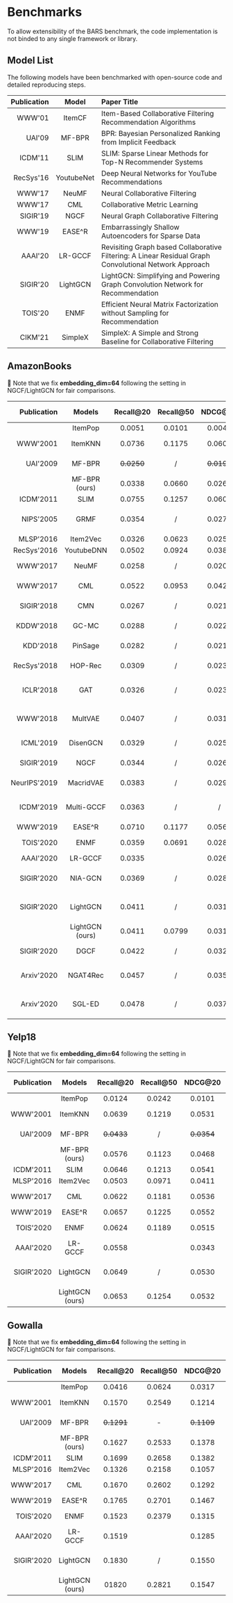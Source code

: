 # Benchmarks

To allow extensibility of the BARS benchmark, the code implementation is not binded to any single framework or library. 



## Model List

The following models have been benchmarked with open-source code and detailed reproducing steps.

| Publication |    Model   |  Paper Title                                                                                      |
| ----:|:----------:|:--------------------------------------------------------------------------------------------|
|  WWW'01    |   ItemCF  |        Item-Based Collaborative Filtering Recommendation Algorithms                                                                                        |
| UAI'09 |   MF-BPR   |      BPR: Bayesian Personalized Ranking from Implicit Feedback                         |
| ICDM'11 |    SLIM    |    SLIM: Sparse Linear Methods for Top-N Recommender Systems                        |
| RecSys'16 | YoutubeNet |    Deep Neural Networks for YouTube Recommendations                               |
| WWW'17 |    NeuMF   |       Neural Collaborative Filtering                                                    |
| WWW'17 |     CML    |     Collaborative Metric Learning                                                     |
| SIGIR'19 |    NGCF    |   Neural Graph Collaborative Filtering                                            |
| WWW'19 |    EASE^R    |    Embarrassingly Shallow Autoencoders for Sparse Data                                         |
| AAAI'20 |  LR-GCCF  |    Revisiting Graph based Collaborative Filtering: A Linear Residual Graph Convolutional Network Approach |
| SIGIR'20 |  LightGCN  |   LightGCN: Simplifying and Powering Graph Convolution Network for Recommendation |
| TOIS'20 |    ENMF    |      Efficient Neural Matrix Factorization without Sampling for Recommendation        |
| CIKM'21 |    SimpleX    |    SimpleX: A Simple and Strong Baseline for Collaborative Filtering  |


## AmazonBooks

:pushpin: Note that we fix **embedding_dim=64** following the setting in NGCF/LightGCN for fair comparisons.

|  Publication |     Models      | Recall@20  | Recall@50 |  NDCG@20   | NDCG@50 | HitRate@20 | HitRate@50 |                Steps-to-Reproduce                | Contributed-by                                               |
| -----------: | :-------------: | :--------: | :-------: | :--------: | :-----: | :--------: | :--------: | :----------------------------------------------: | ------------------------------------------------------------ |
|              |     ItemPop     |   0.0051   |  0.0101   |   0.0044   | 0.0061  |   0.0419   |   0.0764   |   [link](./ItemPop/ItemPop_amazonbooks_x1.md)    | Kelong Mao                                                   |
|     WWW'2001 |     ItemKNN     |   0.0736   |  0.1175   |   0.0606   | 0.0771  |   0.3765   |   0.5234   |   [link](./ItemKNN/ItemKNN_amazonbooks_x1.md)    | Jinpeng Wang                                                 |
|     UAI'2009 |     MF-BPR      | ~~0.0250~~ |     /     | ~~0.0196~~ |    /    |     /      |     /      |                        /                         | [Reported by NGCF paper](https://arxiv.org/abs/1905.08108)   |
|              |  MF-BPR (ours)  |   0.0338   |  0.0660   |   0.0261   | 0.0380  |   0.2103   |   0.3530   |                       link                       | XUEPAI                                                       |
|    ICDM'2011 |      SLIM       |   0.0755   |  0.1257   |   0.0602   | 0.0791  |   0.3873   |   0.5472   |      [link](./SLIM/SLIM_amazonbooks_x1.md)       | Kelong Mao                                                   |
|    NIPS'2005 |      GRMF       |   0.0354   |     /     |   0.0270   |    /    |     /      |     /      |                        /                         | [Reported by LightGCN paper](https://arxiv.org/abs/2002.02126) |
|    MLSP'2016 |    Item2Vec     |   0.0326   |  0.0623   |   0.0252   | 0.0361  |   0.1897   |   0.3192   |  [link](./Item2Vec/Item2Vec_amazonbooks_x1.md)   | Yi Li                                                        |
|  RecSys'2016 |   YoutubeDNN    |   0.0502   |  0.0924   |   0.0388   | 0.0545  |   0.2757   |   0.4354   |                       link                       | XUEPAI                                                       |
|     WWW'2017 |      NeuMF      |   0.0258   |     /     |   0.0200   |    /    |     /      |     /      |                        /                         | [Reported by NGCF paper](https://arxiv.org/abs/1905.08108)   |
|     WWW'2017 |       CML       |   0.0522   |  0.0953   |   0.0428   | 0.0591  |   0.2840   |   0.4410   |       [link](./CML/CML_amazonbooks_x1.md)        | Jinpeng Wang                                                 |
|   SIGIR'2018 |       CMN       |   0.0267   |     /     |   0.0218   |    /    |     /      |     /      |                        /                         | [Reported by NGCF paper](https://arxiv.org/abs/1905.08108)   |
|    KDDW'2018 |      GC-MC      |   0.0288   |     /     |   0.0224   |    /    |     /      |     /      |                        /                         | [Reported by NGCF paper](https://arxiv.org/abs/1905.08108)   |
|     KDD'2018 |     PinSage     |   0.0282   |     /     |   0.0219   |    /    |     /      |     /      |                        /                         | [Reported by NGCF paper](https://arxiv.org/abs/1905.08108)   |
|  RecSys'2018 |     HOP-Rec     |   0.0309   |     /     |   0.0232   |    /    |     /      |     /      |                        /                         | [Reported by NGCF paper](https://arxiv.org/abs/1905.08108)   |
|    ICLR'2018 |       GAT       |   0.0326   |     /     |   0.0235   |    /    |     /      |     /      |                        /                         | [Reported by NAT4Rec paper](https://arxiv.org/abs/2010.12256) |
|     WWW'2018 |     MultVAE     |   0.0407   |     /     |   0.0315   |    /    |     /      |     /      |                        /                         | [Reported by LightGCN paper](https://arxiv.org/abs/2002.02126) |
|    ICML'2019 |    DisenGCN     |   0.0329   |     /     |   0.0254   |    /    |     /      |     /      |                        /                         | [Reported by DGCF paper](https://arxiv.org/pdf/2007.01764)   |
|   SIGIR'2019 |      NGCF       |   0.0344   |     /     |   0.0263   |    /    |     /      |     /      |                        /                         | [Reported by NGCF paper](https://arxiv.org/abs/1905.08108)   |
| NeurIPS'2019 |    MacridVAE    |   0.0383   |     /     |   0.0295   |    /    |     /      |     /      |                        /                         | [Reported by DGCF paper](https://arxiv.org/pdf/2007.01764)   |
|    ICDM'2019 |   Multi-GCCF    |   0.0363   |     /     |     /      |    /    |     /      |     /      |                        /                         | [Reported by Multi-GCCF  paper](https://arxiv.org/abs/2001.00267) |
|     WWW'2019 |     EASE^R      |   0.0710   |  0.1177   |   0.0567   | 0.0744  |   0.3710   |   0.5293   |     [link](./EASE_r/EASE_amazonbooks_x1.md)      | XUEPAI                                                       |
|    TOIS'2020 |      ENMF       |   0.0359   |  0.0691   |   0.0281   | 0.0404  |   0.2187   |   0.3649   |      [link](./ENMF/ENMF_amazonbooks_x1.md)       | Jinpeng Wang                                                 |
|    AAAI'2020 |     LR-GCCF     |   0.0335   |           |   0.0265   |         |   0.0349   |            |   [link](./LR-GCCF/LR-GCCF_amazonbooks_x1.md)    | Yi Li                                                        |
|   SIGIR'2020 |     NIA-GCN     |   0.0369   |     /     |   0.0287   |    /    |     /      |     /      |                        /                         | [Reported by NAT4Rec paper](https://arxiv.org/abs/2010.12256) |
|   SIGIR'2020 |    LightGCN     |   0.0411   |     /     |   0.0315   |    /    |     /      |     /      |                        /                         | [Reported by LightGCN paper](https://arxiv.org/abs/2002.02126) |
|              | LightGCN (ours) |   0.0411   |  0.0799   |   0.0318   | 0.0461  |   0.2423   |   0.4019   | [link](./LightGCN/LightGCN_TF_amazonbooks_x1.md) | Yi Li                                                        |
|   SIGIR'2020 |      DGCF       |   0.0422   |     /     |   0.0324   |    /    |     /      |     /      |                        /                         | [Reported by DGCF paper](https://arxiv.org/pdf/2007.01764)   |
|   Arxiv'2020 |    NGAT4Rec     |   0.0457   |     /     |   0.0358   |    /    |     /      |     /      |                        /                         | [Reported by NAT4Rec paper](https://arxiv.org/abs/2010.12256) |
|   Arxiv'2020 |     SGL-ED      |   0.0478   |     /     |   0.0379   |    /    |     /      |     /      |                        /                         | [Reported by SGL-ED paper](https://arxiv.org/pdf/2010.10783.pdf) |

## Yelp18

:pushpin: Note that we fix **embedding_dim=64** following the setting in NGCF/LightGCN for fair comparisons.

| Publication |  Models |   Recall@20   |   Recall@50   |   NDCG@20   |   NDCG@50   |   HitRate@20   |   HitRate@50   | Steps-to-Reproduce | Contributed-by |
| -------------: | :--------------------------:|:-------------:|:-------------:|:-----------:|:-----------:|:--------------:|:--------------:|:------------------:|----------------|
| |                 ItemPop     |     0.0124          |   0.0242            |    0.0101         |      0.0145       |        0.0831        |     0.1493           |     [link](./ItemPop/ItemPop_yelp18_x1.md)               |      Kelong Mao          |
| WWW'2001 |                     ItemKNN |   0.0639            |   0.1219            |    0.0531         |     0.0746        |      0.3876          |    0.5753            |     [link](./ItemKNN/ItemKNN_yelp18_x1.md)               |      Jinpeng Wang          |
| UAI'2009 |                    MF-BPR |      ~~0.0433~~         |      /         |   ~~0.0354~~          |      /        |         /         |      /           |       /     |     [Reported by NGCF paper](https://arxiv.org/abs/1905.08108)            |
| |                       MF-BPR (ours)               |    0.0576           |      0.1123         |     0.0468        |   0.0671          |      0.3624          |       0.5577         |      link      |       XUEPAI         |
| ICDM'2011 |                        SLIM |    0.0646           |     0.1213          |    0.0541         |     0.0751        |    0.3912            |    0.5799            |     [link](./SLIM/SLIM_yelp18_x1.md)                 |     Kelong Mao              |
| MLSP'2016 | Item2Vec | 0.0503 | 0.0971 | 0.0411 | 0.0585 | 0.3267 | 0.5114 | [link](./Item2Vec/Item2Vec_yelp18_x1.md) | Yi Li |
| WWW'2017 |                         CML |     0.0622          |   0.1181            |   0.0536          |   0.0738          |      0.3810          |     0.5510           |     [link](./CML/CML_yelp18_x1.md)                |     Jinpeng Wang               |
|    WWW'2019 |                     EASE^R |     0.0657          |    0.1225           |     0.0552        |   0.0762          |      0.3966          |    0.5839            |    [link](./EASE_r/EASE_yelp18_x1.md)                |    XUEPAI            |
|     TOIS'2020 |                 ENMF |    0.0624          |  0.1189         |  0.0515       |     0.0723      |      0.3848         |    0.5792       |   [link](./ENMF/ENMF_yelp18_x1.md)               |    Jinpeng Wang            |
| AAAI'2020 | LR-GCCF | 0.0558 |  | 0.0343 |  | 0.0561 |  | [link](./LR-GCCF/LR-GCCF_yelp18_x1.md) | Yi Li |
| SIGIR'2020 | LightGCN | 0.0649 | / | 0.0530 | / | / | / | / | [Reported by LightGCN paper](https://arxiv.org/abs/2002.02126) |
|  | LightGCN (ours) | 0.0653 | 0.1254 | 0.0532 | 0.0756 | 0.3974 | 0.5922 | [link](./LightGCN/LightGCN_TF_yelp18_x1.md) | Yi Li |



## Gowalla

:pushpin: Note that we fix **embedding_dim=64** following the setting in NGCF/LightGCN for fair comparisons.

| Publication |  Models |   Recall@20   |   Recall@50   |   NDCG@20   |   NDCG@50   |   HitRate@20   |   HitRate@50   | Steps-to-Reproduce | Contributed-by |
| -----------: | :----------------------------:|:-------------:|:-------------:|:-----------:|:-----------:|:--------------:|:--------------:|:------------------:|----------------|
|  |               ItemPop     |    0.0416           |    0.0624           |     0.0317        |     0.0379        |       0.2038         |      0.2777          |     [link](./ItemPop/ItemPop_gowalla_x1.md)               |     Kelong Mao           |
|    WWW'2001 |             ItemKNN  |   0.1570           |   0.2549            |    0.1214         |     0.1527       |      0.5094         |    0.6650            |     [link](./ItemKNN/ItemKNN_gowalla_x1.md)               |      Jinpeng Wang          |
|    UAI'2009 |           MF-BPR |   ~~0.1291~~         |       -        |     ~~0.1109~~        |    -           |     -             |       -           |      -        |          [Reported by NGCF paper](https://arxiv.org/abs/1905.08108)   |
|          |         MF-BPR (ours)                 |   0.1627            |    0.2533           |    0.1378         |   0.1662          |        0.5544        |    0.6936            |      link      |       XUEPAI         |
|     ICDM'2011 |                   SLIM |    0.1699           |    0.2658           |    0.1382         |     0.1687        |       0.5564         |    0.6960            |   [link](./SLIM/SLIM_gowalla_x1.md)                  |     Kelong Mao            |
| MLSP'2016 | Item2Vec | 0.1326 | 0.2158 | 0.1057 | 0.1320 | 0.4743 | 0.6188 | [link](./Item2Vec/Item2Vec_gowalla_x1.md) | Yi Li |
|          WWW'2017 |               CML |   0.1670            |   0.2602            |   0.1292          |     0.1587        |      0.5410          |        0.6750        |   [link](./benchmarks/CML/CML_gowalla_x1.md)                  |     Jinpeng Wang              |
|        WWW'2019 |            EASE^R |    0.1765           |    0.2701           |    0.1467         |     0.1760        |      0.5727          |      0.7081          |  [link](./EASE_r/EASE_gowalla_x1.md)                  |     XUEPAI           |
|        TOIS'2020 |              ENMF |    0.1523        |  0.2379        |  0.1315     |     0.1583     |     0.5336      |   0.6701    |   [link](./ENMF/ENMF_gowalla_x1.md)               |    Jinpeng Wang            |
| AAAI'2020 | LR-GCCF | 0.1519 |  | 0.1285 |  | 0.1555 |  | [link](./LR-GCCF/LR-GCCF_gowalla_x1.md) | Yi Li |
| SIGIR'2020 | LightGCN | 0.1830 | / | 0.1550 | / | / | / | / | [Reported by LightGCN paper](https://arxiv.org/abs/2002.02126) |
|  | LightGCN (ours) | 01820 | 0.2821 | 0.1547 | 0.1859 | 0.5924 | 0.7295 | [link](./LightGCN/LightGCN_TF_gowalla_x1.md) | Yi Li |
